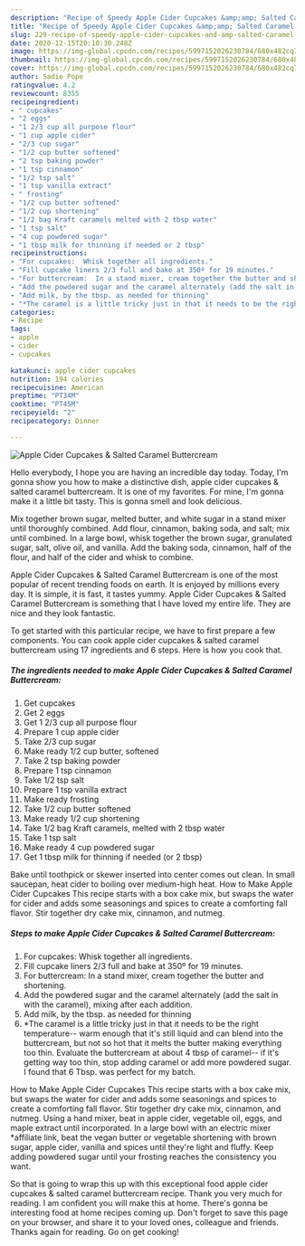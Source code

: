 ```yaml
---
description: "Recipe of Speedy Apple Cider Cupcakes &amp;amp; Salted Caramel Buttercream"
title: "Recipe of Speedy Apple Cider Cupcakes &amp;amp; Salted Caramel Buttercream"
slug: 229-recipe-of-speedy-apple-cider-cupcakes-and-amp-salted-caramel-buttercream
date: 2020-12-15T20:10:30.248Z
image: https://img-global.cpcdn.com/recipes/5997152026230784/680x482cq70/apple-cider-cupcakes-salted-caramel-buttercream-recipe-main-photo.jpg
thumbnail: https://img-global.cpcdn.com/recipes/5997152026230784/680x482cq70/apple-cider-cupcakes-salted-caramel-buttercream-recipe-main-photo.jpg
cover: https://img-global.cpcdn.com/recipes/5997152026230784/680x482cq70/apple-cider-cupcakes-salted-caramel-buttercream-recipe-main-photo.jpg
author: Sadie Pope
ratingvalue: 4.2
reviewcount: 8355
recipeingredient:
- " cupcakes"
- "2 eggs"
- "1 2/3 cup all purpose flour"
- "1 cup apple cider"
- "2/3 cup sugar"
- "1/2 cup butter softened"
- "2 tsp baking powder"
- "1 tsp cinnamon"
- "1/2 tsp salt"
- "1 tsp vanilla extract"
- " frosting"
- "1/2 cup butter softened"
- "1/2 cup shortening"
- "1/2 bag Kraft caramels melted with 2 tbsp water"
- "1 tsp salt"
- "4 cup powdered sugar"
- "1 tbsp milk for thinning if needed or 2 tbsp"
recipeinstructions:
- "For cupcakes:  Whisk together all ingredients."
- "Fill cupcake liners 2/3 full and bake at 350º for 19 minutes."
- "For buttercream:  In a stand mixer, cream together the butter and shortening."
- "Add the powdered sugar and the caramel alternately (add the salt in with the caramel), mixing after each addition."
- "Add milk, by the tbsp. as needed for thinning"
- "*The caramel is a little tricky just in that it needs to be the right temperature-- warm enough that it&#39;s still liquid and can blend into the buttercream, but not so hot that it melts the butter making everything too thin. Evaluate the buttercream at about 4 tbsp of caramel-- if it&#39;s getting way too thin, stop adding caramel or add more powdered sugar. I found that 6 Tbsp. was perfect for my batch."
categories:
- Recipe
tags:
- apple
- cider
- cupcakes

katakunci: apple cider cupcakes 
nutrition: 194 calories
recipecuisine: American
preptime: "PT34M"
cooktime: "PT45M"
recipeyield: "2"
recipecategory: Dinner

---
```



![Apple Cider Cupcakes &amp; Salted Caramel Buttercream](https://img-global.cpcdn.com/recipes/5997152026230784/680x482cq70/apple-cider-cupcakes-salted-caramel-buttercream-recipe-main-photo.jpg)

Hello everybody, I hope you are having an incredible day today. Today, I'm gonna show you how to make a distinctive dish, apple cider cupcakes &amp; salted caramel buttercream. It is one of my favorites. For mine, I'm gonna make it a little bit tasty. This is gonna smell and look delicious.

Mix together brown sugar, melted butter, and white sugar in a stand mixer until thoroughly combined. Add flour, cinnamon, baking soda, and salt; mix until combined. In a large bowl, whisk together the brown sugar, granulated sugar, salt, olive oil, and vanilla. Add the baking soda, cinnamon, half of the flour, and half of the cider and whisk to combine.

Apple Cider Cupcakes &amp; Salted Caramel Buttercream is one of the most popular of recent trending foods on earth. It is enjoyed by millions every day. It is simple, it is fast, it tastes yummy. Apple Cider Cupcakes &amp; Salted Caramel Buttercream is something that I have loved my entire life. They are nice and they look fantastic.


To get started with this particular recipe, we have to first prepare a few components. You can cook apple cider cupcakes &amp; salted caramel buttercream using 17 ingredients and 6 steps. Here is how you cook that.

<!--inarticleads1-->

##### The ingredients needed to make Apple Cider Cupcakes &amp; Salted Caramel Buttercream:

1. Get  cupcakes
1. Get 2 eggs
1. Get 1 2/3 cup all purpose flour
1. Prepare 1 cup apple cider
1. Take 2/3 cup sugar
1. Make ready 1/2 cup butter, softened
1. Take 2 tsp baking powder
1. Prepare 1 tsp cinnamon
1. Take 1/2 tsp salt
1. Prepare 1 tsp vanilla extract
1. Make ready  frosting
1. Take 1/2 cup butter softened
1. Make ready 1/2 cup shortening
1. Take 1/2 bag Kraft caramels, melted with 2 tbsp water
1. Take 1 tsp salt
1. Make ready 4 cup powdered sugar
1. Get 1 tbsp milk for thinning if needed (or 2 tbsp)


Bake until toothpick or skewer inserted into center comes out clean. In small saucepan, heat cider to boiling over medium-high heat. How to Make Apple Cider Cupcakes This recipe starts with a box cake mix, but swaps the water for cider and adds some seasonings and spices to create a comforting fall flavor. Stir together dry cake mix, cinnamon, and nutmeg. 

<!--inarticleads2-->

##### Steps to make Apple Cider Cupcakes &amp; Salted Caramel Buttercream:

1. For cupcakes:  Whisk together all ingredients.
1. Fill cupcake liners 2/3 full and bake at 350º for 19 minutes.
1. For buttercream:  In a stand mixer, cream together the butter and shortening.
1. Add the powdered sugar and the caramel alternately (add the salt in with the caramel), mixing after each addition.
1. Add milk, by the tbsp. as needed for thinning
1. *The caramel is a little tricky just in that it needs to be the right temperature-- warm enough that it&#39;s still liquid and can blend into the buttercream, but not so hot that it melts the butter making everything too thin. Evaluate the buttercream at about 4 tbsp of caramel-- if it&#39;s getting way too thin, stop adding caramel or add more powdered sugar. I found that 6 Tbsp. was perfect for my batch.


How to Make Apple Cider Cupcakes This recipe starts with a box cake mix, but swaps the water for cider and adds some seasonings and spices to create a comforting fall flavor. Stir together dry cake mix, cinnamon, and nutmeg. Using a hand mixer, beat in apple cider, vegetable oil, eggs, and maple extract until incorporated. In a large bowl with an electric mixer *affiliate link, beat the vegan butter or vegetable shortening with brown sugar, apple cider, vanilla and spices until they&#39;re light and fluffy. Keep adding powdered sugar until your frosting reaches the consistency you want. 

So that is going to wrap this up with this exceptional food apple cider cupcakes &amp; salted caramel buttercream recipe. Thank you very much for reading. I am confident you will make this at home. There's gonna be interesting food at home recipes coming up. Don't forget to save this page on your browser, and share it to your loved ones, colleague and friends. Thanks again for reading. Go on get cooking!
